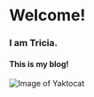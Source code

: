 # Welcome!
### I am Tricia.
#### This is my blog!

![Image of Yaktocat](https://octodex.github.com/images/yaktocat.png)
